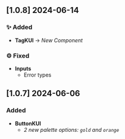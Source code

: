 ## [1.0.8] 2024-06-14

### ✨ Added

- **TagKUI** → _New Component_

### ⚙ Fixed

- **Inputs**
  - Error types

## [1.0.7] 2024-06-06

### Added

- **ButtonKUI**
  - _2 new palette options: `gold` and `orange`_

